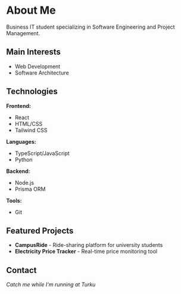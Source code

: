 # About Me

Business IT student specializing in Software Engineering and Project Management.

## Main Interests
* Web Development
* Software Architecture

## Technologies
**Frontend:**  
* React
* HTML/CSS
* Tailwind CSS

**Languages:**
* TypeScript/JavaScript
* Python

**Backend:**  
* Node.js
* Prisma ORM

**Tools:**  
* Git

## Featured Projects
* **CampusRide** - Ride-sharing platform for university students
* **Electricity Price Tracker** - Real-time price monitoring tool

## Contact
*Catch me while I'm running at Turku*
